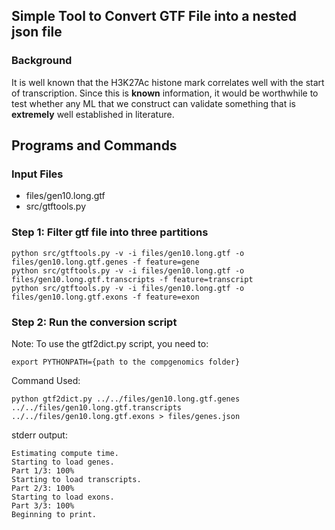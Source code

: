 Simple Tool to Convert GTF File into a nested json file
-------------------------------------------------------

### Background ###

It is well known that the H3K27Ac histone mark correlates well with the start of transcription. Since this is
**known** information, it would be worthwhile to test whether any ML that we construct can validate something 
that is **extremely** well established in literature. 

Programs and Commands
---------------------

### Input Files ###
* files/gen10.long.gtf
* src/gtftools.py

### Step 1: Filter gtf file into three partitions ###
    python src/gtftools.py -v -i files/gen10.long.gtf -o files/gen10.long.gtf.genes -f feature=gene
    python src/gtftools.py -v -i files/gen10.long.gtf -o files/gen10.long.gtf.transcripts -f feature=transcript
    python src/gtftools.py -v -i files/gen10.long.gtf -o files/gen10.long.gtf.exons -f feature=exon
    
### Step 2: Run the conversion script ###
Note: To use the gtf2dict.py script, you need to:

    export PYTHONPATH={path to the compgenomics folder}

Command Used:

    python gtf2dict.py ../../files/gen10.long.gtf.genes ../../files/gen10.long.gtf.transcripts ../../files/gen10.long.gtf.exons > files/genes.json

stderr output:

    Estimating compute time.
    Starting to load genes.
    Part 1/3: 100%
    Starting to load transcripts.
    Part 2/3: 100%
    Starting to load exons.
    Part 3/3: 100%
    Beginning to print.
